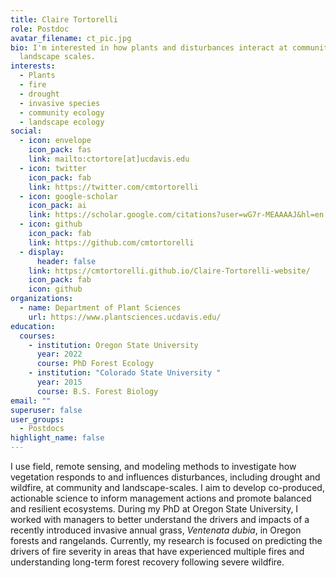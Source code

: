 ```yaml
---
title: Claire Tortorelli
role: Postdoc
avatar_filename: ct_pic.jpg
bio: I'm interested in how plants and disturbances interact at community and
  landscape scales.
interests:
  - Plants
  - fire
  - drought
  - invasive species
  - community ecology
  - landscape ecology
social:
  - icon: envelope
    icon_pack: fas
    link: mailto:ctortore[at]ucdavis.edu
  - icon: twitter
    icon_pack: fab
    link: https://twitter.com/cmtortorelli
  - icon: google-scholar
    icon_pack: ai
    link: https://scholar.google.com/citations?user=wG7r-MEAAAAJ&hl=en
  - icon: github
    icon_pack: fab
    link: https://github.com/cmtortorelli
  - display:
      header: false
    link: https://cmtortorelli.github.io/Claire-Tortorelli-website/
    icon_pack: fab
    icon: github
organizations:
  - name: Department of Plant Sciences
    url: https://www.plantsciences.ucdavis.edu/
education:
  courses:
    - institution: Oregon State University
      year: 2022
      course: PhD Forest Ecology
    - institution: "Colorado State University "
      year: 2015
      course: B.S. Forest Biology
email: ""
superuser: false
user_groups:
  - Postdocs
highlight_name: false
---
```

I use field, remote sensing, and modeling methods to investigate how vegetation responds to and influences disturbances, including drought and wildfire, at community and landscape-scales. I aim to develop co-produced, actionable science to inform management actions and promote balanced and resilient ecosystems. During my PhD at Oregon State University, I worked with managers to better understand the drivers and impacts of a recently introduced invasive annual grass, *Ventenata dubia*, in Oregon forests and rangelands. Currently, my research is focused on predicting the drivers of fire severity in areas that have experienced multiple fires and understanding long-term forest recovery following severe wildfire.